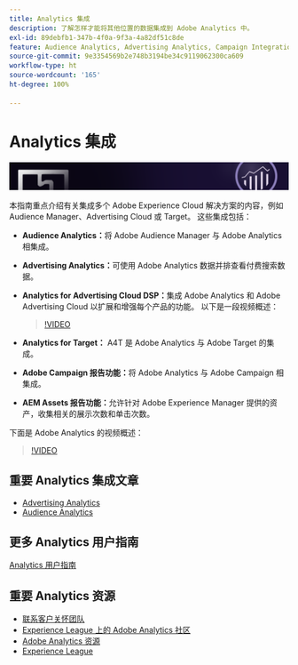 ```yaml
---
title: Analytics 集成
description: 了解怎样才能将其他位置的数据集成到 Adobe Analytics 中。
exl-id: 89debfb1-347b-4f0a-9f3a-4a82df51c8de
feature: Audience Analytics, Advertising Analytics, Campaign Integration, AEM Assets Reporting, Activity Map
source-git-commit: 9e3354569b2e748b3194be34c9119062300ca609
workflow-type: ht
source-wordcount: '165'
ht-degree: 100%

---
```


# Analytics 集成

![横幅](../../assets/doc_banner_integrate.png)

本指南重点介绍有关集成多个 Adobe Experience Cloud 解决方案的内容，例如 Audience Manager、Advertising Cloud 或 Target。 这些集成包括：

* **Audience Analytics：**&#x200B;将 Adobe Audience Manager 与 Adobe Analytics 相集成。
* **Advertising Analytics：**&#x200B;可使用 Adobe Analytics 数据并排查看付费搜索数据。
* **Analytics for Advertising Cloud DSP：**&#x200B;集成 Adobe Analytics 和 Adobe Advertising Cloud 以扩展和增强每个产品的功能。 以下是一段视频概述：

  >[!VIDEO](https://video.tv.adobe.com/v/27237/?quality=12)
* **Analytics for Target：** A4T 是 Adobe Analytics 与 Adobe Target 的集成。
* **Adobe Campaign 报告功能：**&#x200B;将 Adobe Analytics 与 Adobe Campaign 相集成。
* **AEM Assets 报告功能：**&#x200B;允许针对 Adobe Experience Manager 提供的资产，收集相关的展示次数和单击次数。

下面是 Adobe Analytics 的视频概述：

>[!VIDEO](https://video.tv.adobe.com/v/27429/?quality=12)

## 重要 Analytics 集成文章

* [Advertising Analytics](c-advertising-analytics/overview.md)
* [Audience Analytics](c-audience-analytics/mc-audiences-aam.md)

## 更多 Analytics 用户指南

[Analytics 用户指南](https://experienceleague.adobe.com/docs/analytics.html)

## 重要 Analytics 资源

* [联系客户关怀团队](https://experienceleague.adobe.com/?support-solution=Analytics#support)
* [Experience League 上的 Adobe Analytics 社区](https://experienceleaguecommunities.adobe.com/t5/adobe-analytics/ct-p/adobe-analytics-community)
* [Adobe Analytics 资源](https://experienceleaguecommunities.adobe.com/t5/adobe-analytics-discussions/adobe-analytics-resources/m-p/276666)
* [Experience League](https://landing.adobe.com/experience-league/)
